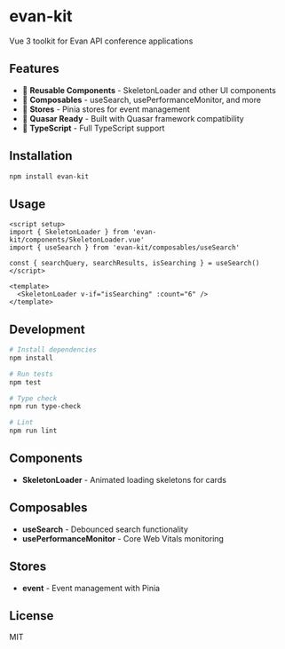 # evan-kit

Vue 3 toolkit for Evan API conference applications

## Features

- 🧩 **Reusable Components** - SkeletonLoader and other UI components
- 🔗 **Composables** - useSearch, usePerformanceMonitor, and more
- 🏪 **Stores** - Pinia stores for event management
- 📱 **Quasar Ready** - Built with Quasar framework compatibility
- 🎯 **TypeScript** - Full TypeScript support

## Installation

```bash
npm install evan-kit
```

## Usage

```vue
<script setup>
import { SkeletonLoader } from 'evan-kit/components/SkeletonLoader.vue'
import { useSearch } from 'evan-kit/composables/useSearch'

const { searchQuery, searchResults, isSearching } = useSearch()
</script>

<template>
  <SkeletonLoader v-if="isSearching" :count="6" />
</template>
```

## Development

```bash
# Install dependencies
npm install

# Run tests
npm test

# Type check
npm run type-check

# Lint
npm run lint
```

## Components

- **SkeletonLoader** - Animated loading skeletons for cards

## Composables

- **useSearch** - Debounced search functionality
- **usePerformanceMonitor** - Core Web Vitals monitoring

## Stores

- **event** - Event management with Pinia

## License

MIT
